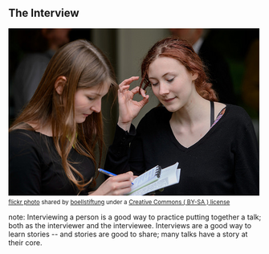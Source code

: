 ##  The Interview

<a title="Interviews" href="https://flickr.com/photos/boellstiftung/13981256424"><img src="/images/13981256424_9658f31715.jpg" /></a><br /><small><a title="Interviews" href="https://flickr.com/photos/boellstiftung/13981256424">flickr photo</a> shared by <a href="https://flickr.com/people/boellstiftung">boellstiftung</a> under a <a href="https://creativecommons.org/licenses/by-sa/2.0/">Creative Commons ( BY-SA ) license</a> </small>

note:
    Interviewing a person is a good way to practice
    putting together a talk; both as the interviewer
    and the interviewee. Interviews are a good way to
    learn stories -- and stories are good to share;
    many talks have a story at their core.
